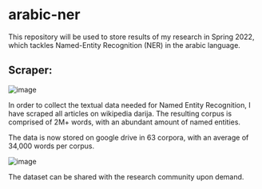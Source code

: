 # arabic-ner
This repository will be used to store results of my research in Spring 2022, which tackles Named-Entity Recognition (NER) in the arabic language. 
## Scraper:
![image](https://user-images.githubusercontent.com/71970059/177956076-0a62fd1a-4520-4a82-87fe-30d57af4295f.png)

In order to collect the textual data needed for Named Entity Recognition, I have scraped all articles on wikipedia darija. The resulting corpus is comprised of 2M+ words, with an abundant amount of named entities. 

The data is now stored on google drive in 63 corpora, with an average of 34,000 words per corpus. 

![image](https://user-images.githubusercontent.com/71970059/177957371-9d43db5b-efe8-40d1-8a30-0fd11c0e6c81.png)

The dataset can be shared with the research community upon demand. 

